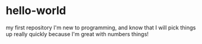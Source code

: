 # hello-world
my first repository
I'm new to programming, and know that I will pick things up really quickly because I'm great with numbers things!
